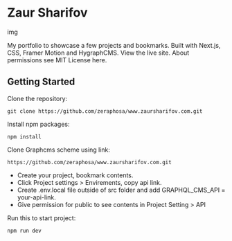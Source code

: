 # Zaur Sharifov

img

My portfolio to showcase a few projects and bookmarks. Built with Next.js, CSS, Framer Motion and HygraphCMS. View the live site. About permissions see MIT License here.

## Getting Started

Clone the repository:

```
git clone https://github.com/zeraphosa/www.zaursharifov.com.git
```

Install npm packages:

```
npm install
```

Clone Graphcms scheme using link:
```
https://github.com/zeraphosa/www.zaursharifov.com.git
```

- Create your project, bookmark contents.
- Click Project settings > Envirements, copy api link.
- Create .env.local file outside of src folder and add GRAPHQL_CMS_API = your-api-link.
- Give permission for public to see contents in Project Setting > API

Run this to start project:
```
npm run dev
```